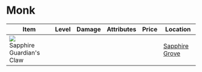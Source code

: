 # Monk

| Item | Level | Damage | Attributes | Price | Location |
|-|-|-|-|-|-|
| <img src="../../images/sprites/big_claw.png"/> <br> Sapphire Guardian's Claw |  |  |  |  | [Sapphire Grove](../../quests/sapphire_grove.md) |

